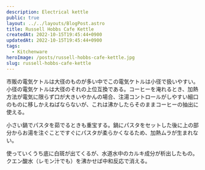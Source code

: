 ```yaml
---
description: Electrical kettle
public: true
layout: ../../layouts/BlogPost.astro
title: Russell Hobbs Cafe Kettle
createdAt: 2022-10-15T19:45:44+0900
updatedAt: 2022-10-15T19:45:44+0900
tags:
  - Kitchenware
heroImage: /posts/russell-hobbs-cafe-kettle.jpg
slug: russell-hobbs-cafe-kettle
---
```


市販の電気ケトルは大径のものが多い中でこの電気ケトルは小径で扱いやすい。小径の電気ケトルは大径のそれの上位互換である。コーヒーを淹れるとき、加熱方法が電気に限らず口が大きいやかんの場合、注湯コントロールがしやすい細口のものに移しかえねばならないが、これは沸かしたらそのままコーヒーの抽出に使える。

小さい鍋でパスタを茹でるときも重宝する。鍋にパスタをセットした後に上の部分からお湯を注ぐことですぐにパスタが柔らかくなるため、加熱ムラが生まれない。

使っていくうち底に白斑が出てくるが、水道水中のカルキ成分が析出したもの。クエン酸水（レモン汁でも）を沸かせば中和反応で消える。
